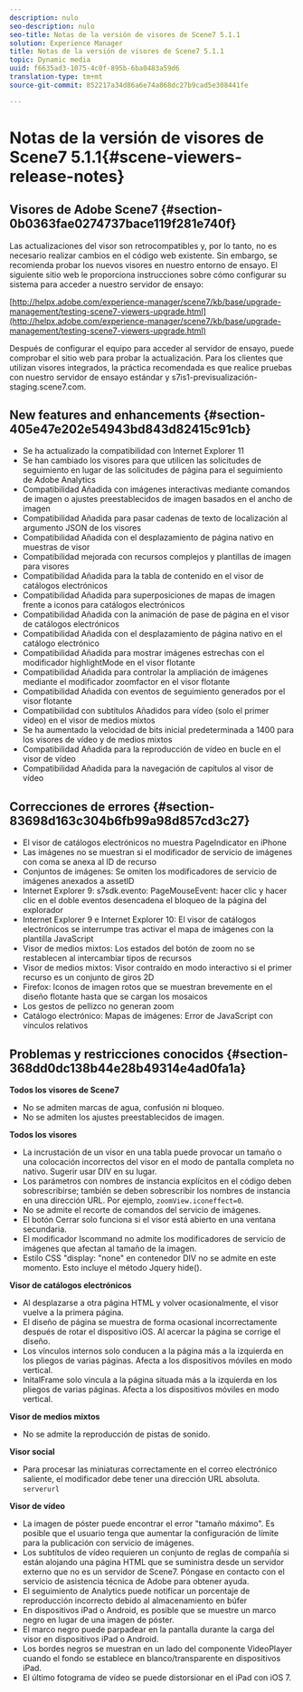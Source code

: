 ```yaml
---
description: nulo
seo-description: nulo
seo-title: Notas de la versión de visores de Scene7 5.1.1
solution: Experience Manager
title: Notas de la versión de visores de Scene7 5.1.1
topic: Dynamic media
uuid: f6635ad3-1075-4c0f-895b-6ba0483a59d6
translation-type: tm+mt
source-git-commit: 852217a34d86a6e74a868dc27b9cad5e308441fe

---
```



# Notas de la versión de visores de Scene7 5.1.1{#scene-viewers-release-notes}

## Visores de Adobe Scene7 {#section-0b0363fae0274737bace119f281e740f}

Las actualizaciones del visor son retrocompatibles y, por lo tanto, no es necesario realizar cambios en el código web existente. Sin embargo, se recomienda probar los nuevos visores en nuestro entorno de ensayo. El siguiente sitio web le proporciona instrucciones sobre cómo configurar su sistema para acceder a nuestro servidor de ensayo:

[http://helpx.adobe.com/experience-manager/scene7/kb/base/upgrade-management/testing-scene7-viewers-upgrade.html](http://helpx.adobe.com/experience-manager/scene7/kb/base/upgrade-management/testing-scene7-viewers-upgrade.html)

Después de configurar el equipo para acceder al servidor de ensayo, puede comprobar el sitio web para probar la actualización. Para los clientes que utilizan visores integrados, la práctica recomendada es que realice pruebas con nuestro servidor de ensayo estándar y s7is1-previsualización-staging.scene7.com.

## New features and enhancements {#section-405e47e202e54943bd843d82415c91cb}

* Se ha actualizado la compatibilidad con Internet Explorer 11
* Se han cambiado los visores para que utilicen las solicitudes de seguimiento en lugar de las solicitudes de página para el seguimiento de Adobe Analytics
* Compatibilidad Añadida con imágenes interactivas mediante comandos de imagen o ajustes preestablecidos de imagen basados en el ancho de imagen
* Compatibilidad Añadida para pasar cadenas de texto de localización al argumento JSON de los visores
* Compatibilidad Añadida con el desplazamiento de página nativo en muestras de visor
* Compatibilidad mejorada con recursos complejos y plantillas de imagen para visores
* Compatibilidad Añadida para la tabla de contenido en el visor de catálogos electrónicos
* Compatibilidad Añadida para superposiciones de mapas de imagen frente a iconos para catálogos electrónicos
* Compatibilidad Añadida con la animación de pase de página en el visor de catálogos electrónicos
* Compatibilidad Añadida con el desplazamiento de página nativo en el catálogo electrónico
* Compatibilidad Añadida para mostrar imágenes estrechas con el modificador highlightMode en el visor flotante
* Compatibilidad Añadida para controlar la ampliación de imágenes mediante el modificador zoomfactor en el visor flotante
* Compatibilidad Añadida con eventos de seguimiento generados por el visor flotante
* Compatibilidad con subtítulos Añadidos para vídeo (solo el primer vídeo) en el visor de medios mixtos
* Se ha aumentado la velocidad de bits inicial predeterminada a 1400 para los visores de vídeo y de medios mixtos
* Compatibilidad Añadida para la reproducción de vídeo en bucle en el visor de vídeo
* Compatibilidad Añadida para la navegación de capítulos al visor de vídeo

## Correcciones de errores {#section-83698d163c304b6fb99a98d857cd3c27}

* El visor de catálogos electrónicos no muestra PageIndicator en iPhone
* Las imágenes no se muestran si el modificador de servicio de imágenes con coma se anexa al ID de recurso
* Conjuntos de imágenes: Se omiten los modificadores de servicio de imágenes anexados a assetID
* Internet Explorer 9: s7sdk.evento: PageMouseEvent: hacer clic y hacer clic en el doble eventos desencadena el bloqueo de la página del explorador
* Internet Explorer 9 e Internet Explorer 10: El visor de catálogos electrónicos se interrumpe tras activar el mapa de imágenes con la plantilla JavaScript
* Visor de medios mixtos: Los estados del botón de zoom no se restablecen al intercambiar tipos de recursos
* Visor de medios mixtos: Visor contraído en modo interactivo si el primer recurso es un conjunto de giros 2D
* Firefox: Iconos de imagen rotos que se muestran brevemente en el diseño flotante hasta que se cargan los mosaicos
* Los gestos de pellizco no generan zoom
* Catálogo electrónico: Mapas de imágenes: Error de JavaScript con vínculos relativos

## Problemas y restricciones conocidos {#section-368dd0dc138b44e28b49314e4ad0fa1a}

**Todos los visores de Scene7**

* No se admiten marcas de agua, confusión ni bloqueo.
* No se admiten los ajustes preestablecidos de imagen.

**Todos los visores**

* La incrustación de un visor en una tabla puede provocar un tamaño o una colocación incorrectos del visor en el modo de pantalla completa no nativo. Sugerir usar DIV en su lugar.
* Los parámetros con nombres de instancia explícitos en el código deben sobrescribirse; también se deben sobrescribir los nombres de instancia en una dirección URL. Por ejemplo, `zoomView.iconeffect=0`.
* No se admite el recorte de comandos del servicio de imágenes.
* El botón Cerrar solo funciona si el visor está abierto en una ventana secundaria.
* El modificador Iscommand no admite los modificadores de servicio de imágenes que afectan al tamaño de la imagen.
* Estilo CSS &quot;display: &quot;none&quot; en contenedor DIV no se admite en este momento. Esto incluye el método Jquery hide().

**Visor de catálogos electrónicos**

* Al desplazarse a otra página HTML y volver ocasionalmente, el visor vuelve a la primera página.
* El diseño de página se muestra de forma ocasional incorrectamente después de rotar el dispositivo iOS. Al acercar la página se corrige el diseño.
* Los vínculos internos solo conducen a la página más a la izquierda en los pliegos de varias páginas. Afecta a los dispositivos móviles en modo vertical.
* InitalFrame solo vincula a la página situada más a la izquierda en los pliegos de varias páginas. Afecta a los dispositivos móviles en modo vertical.

**Visor de medios mixtos**

* No se admite la reproducción de pistas de sonido.

**Visor social**

* Para procesar las miniaturas correctamente en el correo electrónico saliente, el modificador debe tener una dirección URL absoluta. `serverurl`

**Visor de vídeo**

* La imagen de póster puede encontrar el error &quot;tamaño máximo&quot;. Es posible que el usuario tenga que aumentar la configuración de límite para la publicación con servicio de imágenes.
* Los subtítulos de vídeo requieren un conjunto de reglas de compañía si están alojando una página HTML que se suministra desde un servidor externo que no es un servidor de Scene7. Póngase en contacto con el servicio de asistencia técnica de Adobe para obtener ayuda.
* El seguimiento de Analytics puede notificar un porcentaje de reproducción incorrecto debido al almacenamiento en búfer
* En dispositivos iPad o Android, es posible que se muestre un marco negro en lugar de una imagen de póster.
* El marco negro puede parpadear en la pantalla durante la carga del visor en dispositivos iPad o Android.
* Los bordes negros se muestran en un lado del componente VideoPlayer cuando el fondo se establece en blanco/transparente en dispositivos iPad.
* El último fotograma de vídeo se puede distorsionar en el iPad con iOS 7.

